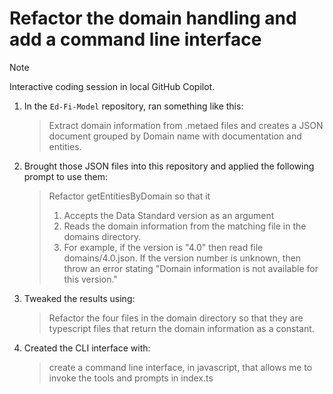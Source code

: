 # Refactor the domain handling and add a command line interface

> [!NOTE]
> Interactive coding session in local GitHub Copilot.

1. In the `Ed-Fi-Model` repository, ran something like this:

   > Extract domain information from .metaed files and creates a JSON document grouped by Domain name with documentation and entities.

2. Brought those JSON files into this repository and applied the following prompt to use them:

   > Refactor getEntitiesByDomain so that it
   >
   > 1. Accepts the Data Standard version as an argument
   > 2. Reads the domain information from the matching file in the domains directory.
   > 3. For example, if the version is "4.0" then read file domains/4.0.json. If the version number is unknown, then throw an error stating "Domain information is not available for this version."

3. Tweaked the results using:

   > Refactor the four files in the domain directory so that they are typescript files that return the domain information as a constant.

4. Created the CLI interface with:

   > create a command line interface, in javascript, that allows me to invoke the tools and prompts in index.ts